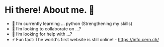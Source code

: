 # Hi there! About me. 👋



- 🌱 I’m currently learning ... python (Strengthening my skills)
- 👯 I’m looking to collaborate on ...?
- 🤔 I’m looking for help with ...?
- ⚡ Fun fact: The world's first website is still online! - https://info.cern.ch/

